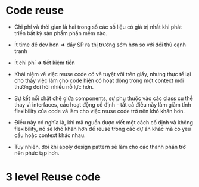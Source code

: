 
# Code reuse

- Chi phí và thời gian là hai trong số các số liệu có giá trị nhất khi phát triển bất kỳ sản phẩm phần mềm nào.
- Ít time để dev hơn => đẩy SP ra thị trường sớm hơn so với đối thủ cạnh tranh
- Ít chi phí => tiết kiệm tiền

- Khái niệm về việc reuse code có vẻ tuyệt vời trên giấy, nhưng thực tế lại cho thấy việc làm cho code hiện có hoạt động trong một context mới thường đòi hỏi nhiều nỗ lực hơn. 
- Sự kết nối chặt chẽ giữa components, sự phụ thuộc vào các class cụ thể thay vì interfaces, các hoạt động cố định - tất cả điều này làm giảm tính flexibility của code và làm cho việc reuse code trở nên khó khăn hơn. 
- Điều này có nghĩa là, khi mã nguồn được viết một cách cố định và không flexibility, nó sẽ khó khăn hơn để reuse trong các dự án khác mà có yêu cầu hoặc context khác nhau.

- Tuy nhiên, đôi khi apply design pattern sẽ làm cho các thành phần trở nên phức tạp hơn.

# 3 level Reuse code




